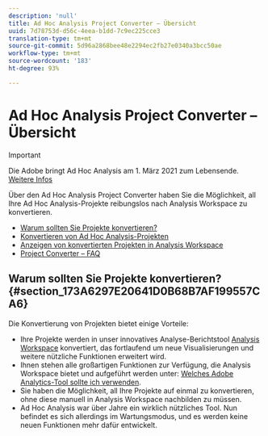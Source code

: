 ```yaml
---
description: 'null'
title: Ad Hoc Analysis Project Converter – Übersicht
uuid: 7d78753d-d56c-4eea-b1dd-7c9ec225cce3
translation-type: tm+mt
source-git-commit: 5d96a2868bee48e2294ec2fb27e0340a3bcc50ae
workflow-type: tm+mt
source-wordcount: '183'
ht-degree: 93%

---
```



# Ad Hoc Analysis Project Converter – Übersicht

>[!IMPORTANT]
>
>Die Adobe bringt Ad Hoc Analysis am 1. März 2021 zum Lebensende. [Weitere Infos](https://adobe.ly/discoverworkspace)

Über den Ad Hoc Analysis Project Converter haben Sie die Möglichkeit, all Ihre Ad Hoc Analysis-Projekte reibungslos nach Analysis Workspace zu konvertieren.

* [Warum sollten Sie Projekte konvertieren?](/help/analyze/ad-hoc-analysis/c-aha-project-converter/aha2aw-overview.md#section_173A6297E20641D0B68B7AF199557CA6)
* [Konvertieren von Ad Hoc Analysis-Projekten](/help/analyze/ad-hoc-analysis/c-aha-project-converter/aha2aw-workflow.md#topic_5A55F73488704C5D8E42CDD04B5984DE)
* [Anzeigen von konvertierten Projekten in Analysis Workspace](/help/analyze/ad-hoc-analysis/c-aha-project-converter/view-projects-workspace.md)
* [Project Converter – FAQ](/help/analyze/ad-hoc-analysis/c-aha-project-converter/aha2aw-converter-faq.md#topic_8231595303AD403E9322645A63632D57)

## Warum sollten Sie Projekte konvertieren? {#section_173A6297E20641D0B68B7AF199557CA6}

Die Konvertierung von Projekten bietet einige Vorteile:

* Ihre Projekte werden in unser innovatives Analyse-Berichtstool [Analysis Workspace](https://docs.adobe.com/content/help/de-DE/analytics/analyze/analysis-workspace/home.html) konvertiert, das fortlaufend um neue Visualisierungen und weitere nützliche Funktionen erweitert wird.
* Ihnen stehen alle großartigen Funktionen zur Verfügung, die Analysis Workspace bietet und aufgeführt werden unter: [Welches Adobe Analytics-Tool sollte ich verwenden](https://docs.adobe.com/content/help/de-DE/analytics/admin/admin-overview/which-analytics-tool.html).
* Sie haben die Möglichkeit, all Ihre Projekte auf einmal zu konvertieren, ohne diese manuell in Analysis Workspace nachbilden zu müssen.
* Ad Hoc Analysis war über Jahre ein wirklich nützliches Tool. Nun befindet es sich allerdings im Wartungsmodus, und es werden keine neuen Funktionen mehr dafür entwickelt.

